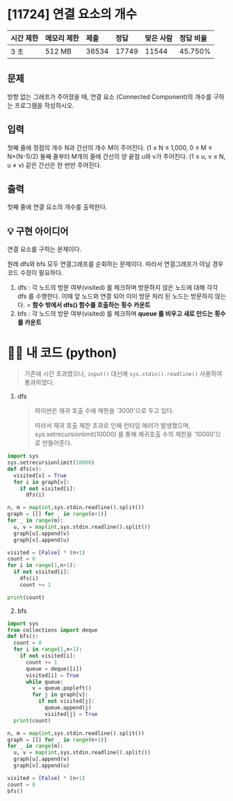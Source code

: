 # [11724] 연결 요소의 개수

| 시간 제한 | 메모리 제한 | 제출  | 정답  | 맞은 사람 | 정답 비율 |
| :-------- | :---------- | :---- | :---- | :-------- | :-------- |
| 3 초      | 512 MB      | 36534 | 17749 | 11544     | 45.750%   |

## 문제

방향 없는 그래프가 주어졌을 때, 연결 요소 (Connected Component)의 개수를 구하는 프로그램을 작성하시오.

## 입력

첫째 줄에 정점의 개수 N과 간선의 개수 M이 주어진다. (1 ≤ N ≤ 1,000, 0 ≤ M ≤ N×(N-1)/2) 둘째 줄부터 M개의 줄에 간선의 양 끝점 u와 v가 주어진다. (1 ≤ u, v ≤ N, u ≠ v) 같은 간선은 한 번만 주어진다.

## 출력

첫째 줄에 연결 요소의 개수를 출력한다.





## 💡 구현 아이디어

연결 요소를 구하는 문제이다.

원래 dfs와 bfs 모두 연결그래프를 순회하는 문제이다. 따라서 연결그래프가 아닐 경우 코드 수정이 필요하다.

1. dfs : 각 노드의 방문 여부(visited) 를 체크하며 방문하지 않은 노드에 대해 각각 dfs 를 수행한다. 이때 앞 노드와 연결 되어 이미 방문 처리 된 노드는 방문하지 않는다. = **함수 밖에서 dfs() 함수를 호출하는 횟수 카운트**
2. bfs : 각 노드의  방문 여부(visited) 를 체크하며 **queue 를 비우고 새로 만드는 횟수를 카운트**





# 🙆‍♀️ 내 코드 (python)

> 기존에 시간 초과였으나, `input()` 대신에 `sys.stdin().readline()` 사용하여 통과하였다.

1. dfs 

   > 파이썬은 재귀 호출 수에 제한을 '3000'으로 두고 있다.
   >
   > 따라서 재귀 호출 제한 초과로 인해 런타임 에러가 발생했으며,  sys.setrecursionlimit(10000) 를 통해 재귀호출 수의 제한을 '10000'으로 만들어준다.

```python
import sys
sys.setrecursionlimit(10000)
def dfs(v):
  visited[v] = True
  for i in graph[v]:
    if not visited[i]:
      dfs(i)

n, m = map(int,sys.stdin.readline().split())
graph = [[] for _ in range(n+1)]
for _ in range(m):
  u, v = map(int,sys.stdin.readline().split())
  graph[u].append(v)
  graph[v].append(u)

visited = [False] * (n+1)
count = 0
for i in range(1,n+1):
  if not visited[i]:
    dfs(i)
    count += 1

print(count)
```



2. bfs

```python
import sys
from collections import deque
def bfs():
  count = 0
  for i in range(1,n+1):
    if not visited[i]:
      count += 1
      queue = deque([i])
      visited[i] = True
      while queue:
        v = queue.popleft()
        for j in graph[v]:
          if not visited[j]:
            queue.append(j)
            visited[j] = True
  print(count)

n, m = map(int,sys.stdin.readline().split())
graph = [[] for _ in range(n+1)]
for _ in range(m):
  u, v = map(int,sys.stdin.readline().split())
  graph[u].append(v)
  graph[v].append(u)

visited = [False] * (n+1)
count = 0
bfs()
```

